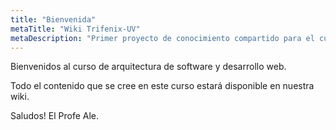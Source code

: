 ```yaml
---
title: "Bienvenida"
metaTitle: "Wiki Trifenix-UV"
metaDescription: "Primer proyecto de conocimiento compartido para el curso Arquitectura de Software y Desarrollo Web"
---
```


Bienvenidos al curso de arquitectura de software y desarrollo web.

Todo el contenido que se cree en este curso estará disponible en nuestra wiki.

Saludos!
El Profe Ale.
